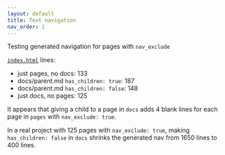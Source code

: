 ```yaml
---
layout: default
title: Test navigation
nav_order: 1
---
```


Testing generated navigation for pages with `nav_exclude`

[`index.html`](.) lines:

- just pages, no docs: 133
- docs/parent.md `has_children: true`: 187
- docs/parent.md `has_children: false`: 148
- just docs, no pages: 125

It appears that giving a child to a page in `docs` adds 4 blank lines
for each page in `pages` with `nav_exclude: true`.

In a real project with 125 pages with `nav_exclude: true`, making
`has_children: false` in `docs` shrinks the generated nav from 1650 lines to 400 lines.
